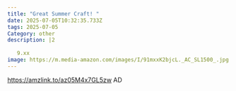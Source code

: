 ```yaml
---
title: "Great Summer Craft! "
date: 2025-07-05T10:32:35.733Z
tags: 2025-07-05
Category: other
description: |2
  
   9.xx 
image: https://m.media-amazon.com/images/I/91mxxK2bjcL._AC_SL1500_.jpg
---
```

https://amzlink.to/az05M4x7GL5zw
AD